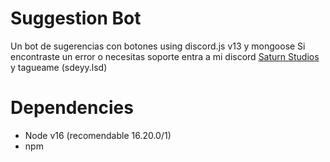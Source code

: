 # Suggestion Bot
Un bot de sugerencias con botones using discord.js v13 y mongoose
Si encontraste un error o necesitas soporte entra a mi discord [Saturn Studios](https://discord.gg/BWk7JxxcBg) y tagueame (sdeyy.lsd)

# Dependencies
* Node v16 (recomendable 16.20.0/1)
* npm